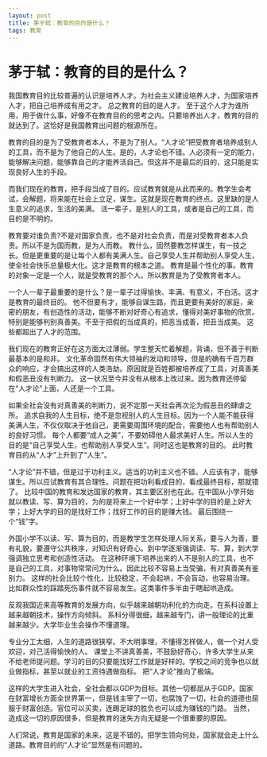 ```yaml
--- 
layout: post
title: 茅于轼：教育的目的是什么？
tags: 教育
---
```


# 茅于轼：教育的目的是什么？

我国教育目的比较普遍的认识是培养人才。为社会主义建设培养人才，为国家培养人才，把自己培养成有用之才。 总之教育的目的是人才。 至于这个人才为谁所用，用于做什么事，好像不在教育目的的思考之内。只要培养出人才，教育的目的就达到了。这恰好是我国教育出问题的根源所在。

教育的目的是为了受教育者本人，不是为了别人。“人才论”把受教育者培养成别人的工具，而不是为了他自己的人生。是的，人才论也不错。人必须有一定的能力，能够解决问题，能够靠自己的才能养活自己。但这并不是最后的目的，这只能是实现良好人生的手段。

而我们现在的教育，把手段当成了目的。应试教育就是从此而来的。教学生会考试，会解题，将来能在社会上立足，谋生。这就是现在教育的终点。这里缺的是人生意义的追求，生活的美满。 活一辈子，是别人的工具，或者是自己的工具，而目的是不明的。

教育要对谁负责?不是对国家负责，也不是对社会负责，而是对受教育者本人负责。所以不是为国而教，是为人而教。 教什么，固然要教怎样谋生，有一技之长。但是更重要的是让每个人都有美满人生。自己享受人生并帮助别人享受人生，使全社会快乐总量极大化。这才是教育的根本之道。 教育是最个性化的事。教育的对象一定是一个人，就是受教育的那个人。所以教育是为了受教育者本人。

一个人一辈子最重要的是什么？是一辈子过得愉快、丰满、有意义，不白活。这才是教育的最终目的。 他不但要有才，能够自谋生路，而且更要有美好的家庭，亲密的朋友，有创造性的活动，能够不断对好奇心有追求，懂得对美好事物的欣赏。特别是能够判别真善美。不至于把假的当成真的，把恶当成善，把丑当成美。 这些都超出了人才的范围。

我们现在的教育正好在这方面太过薄弱。学生整天忙着解题，背诵，但不善于判断最基本的是和非。 文化革命固然有伟大领袖的发动和领导，但是的确有千百万群众的响应，才会搞出这样的人类浩劫。原因就是百姓都被培养成了工具，对真善美和假恶丑没有判断力。 这一状况至今并没有从根本上改过来。因为教育还停留在“人才论”上面，人还是一个工具。

如果全社会没有对真善美的判断力，说不定那一天社会再次沦为假恶丑的肆虐之所。 追求自我的人生目标，绝不是忽视别人的人生目标。因为一个人能不能获得美满人生，不仅仅取决于他自己，更需要周围环境的配合，需要他人也有帮助别人的良好习惯。 每个人都要“成人之美”，不要妨碍他人最求美好人生。所以人生的目的是“自己享受人生，也帮助别人享受人生”。同时这也是教育的目的。 此时教育目的从“人才”上升到了“人生”。

“人才论”并不错，但是过于功利主义。适当的功利主义也不错。人应该有才，能够谋生。所以应试教育有其合理性。问题在把功利看成目的，看成最终目标，那就错了。 比较中国的教育和发达国家的教育，其主要区别也在此。在中国从小学开始就以教读、写、算为目的，为的是将来上一个好中学；上好中学的目的是上好大学；上好大学的目的是找好工作；找好工作的目的是赚大钱。 最后围绕一个“钱”字。

外国小学不以读、写、算为目的，而是教学生怎样处理人际关系，要与人为善，要有礼貌，要遵守公共秩序，对知识有好奇心。到中学逐渐强调读、写、算，到大学强调独立思考和创造性活动。 在这种环境下培养出来的人不是别人的工具，也不是自己的工具，对事物常常问为什么。因此比较不容易上当受骗，有对真善美有鉴别力。 这样的社会比较个性化，比较稳定，不会起哄，不会盲动，也容易治理。比如群众性的踩踏死伤事件就不容易发生。这类事件多半由于瞎起哄造成。

反观我国近来高等教育的发展方向，似乎越来越朝功利化的方向走。在系科设置上越来越朝技术，操作方向倾斜。 系科分得很细，越来越专门，讲一般理论的比重越来越少。大学毕业生会操作不懂道理。

专业分工太细，人生的道路很狭窄。不大明事理，不懂得怎样做人，做一个对人受欢迎，对己活得愉快的人。 课堂上不讲真善美，不鼓励好奇心，许多大学生从来不给老师提问题。学习的目的只要能找好工作就是好样的。学校之间的竞争也以就业做指标，甚至以就业的工资待遇做指标。 把“人才论”推向了极端。

这样的大学生进入社会，全社会都以GDP为目标。其他一切都屈从于GDP。国家在财富增长方面全世界第一，但是钱主宰了一切，也腐蚀了一切，社会的道德也屈服于财富创造。官位可以买卖，连踢足球的胜负也可以成为赚钱的门路。 当然，造成这一切的原因很多，但是教育的迷失方向无疑是一个很重要的原因。 

人们常说，教育是国家的未来，这是不错的。把学生领向何处，国家就会走上什么道路。教育目的的“人才论”显然是有问题的。